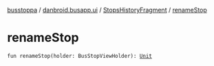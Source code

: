 [busstoppa](../../index.md) / [danbroid.busapp.ui](../index.md) / [StopsHistoryFragment](index.md) / [renameStop](./rename-stop.md)

# renameStop

`fun renameStop(holder: BusStopViewHolder): `[`Unit`](https://kotlinlang.org/api/latest/jvm/stdlib/kotlin/-unit/index.html)